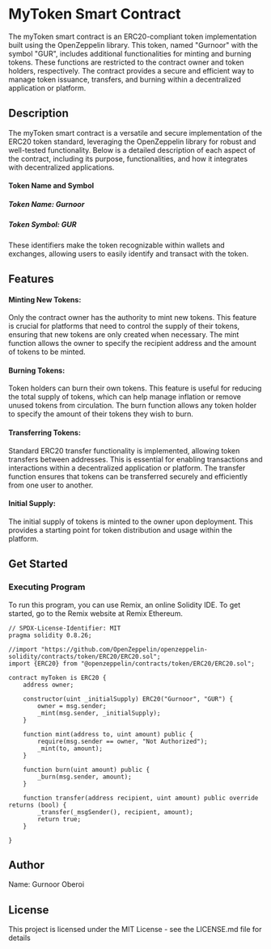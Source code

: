 # MyToken Smart Contract
The myToken smart contract is an ERC20-compliant token implementation built using the OpenZeppelin library. This token, named "Gurnoor" with the symbol "GUR", includes additional functionalities for minting and burning tokens. These functions are restricted to the contract owner and token holders, respectively. The contract provides a secure and efficient way to manage token issuance, transfers, and burning within a decentralized application or platform.

## Description 
The myToken smart contract is a versatile and secure implementation of the ERC20 token standard, leveraging the OpenZeppelin library for robust and well-tested functionality. Below is a detailed description of each aspect of the contract, including its purpose, functionalities, and how it integrates with decentralized applications.

#### Token Name and Symbol
##### Token Name: Gurnoor
##### Token Symbol: GUR
These identifiers make the token recognizable within wallets and exchanges, allowing users to easily identify and transact with the token.

## Features
#### Minting New Tokens:
Only the contract owner has the authority to mint new tokens. This feature is crucial for platforms that need to control the supply of their tokens, ensuring that new tokens are only created when necessary.
The mint function allows the owner to specify the recipient address and the amount of tokens to be minted.

#### Burning Tokens:
Token holders can burn their own tokens. This feature is useful for reducing the total supply of tokens, which can help manage inflation or remove unused tokens from circulation.
The burn function allows any token holder to specify the amount of their tokens they wish to burn.

#### Transferring Tokens:
Standard ERC20 transfer functionality is implemented, allowing token transfers between addresses. This is essential for enabling transactions and interactions within a decentralized application or platform.
The transfer function ensures that tokens can be transferred securely and efficiently from one user to another.

#### Initial Supply:
The initial supply of tokens is minted to the owner upon deployment. This provides a starting point for token distribution and usage within the platform.

## Get Started
### Executing Program 
To run this program, you can use Remix, an online Solidity IDE. To get started, go to the Remix website at Remix Ethereum.


``` Solidity
// SPDX-License-Identifier: MIT
pragma solidity 0.8.26;

//import "https://github.com/OpenZeppelin/openzeppelin-solidity/contracts/token/ERC20/ERC20.sol";
import {ERC20} from "@openzeppelin/contracts/token/ERC20/ERC20.sol";

contract myToken is ERC20 {
    address owner;

    constructor(uint _initialSupply) ERC20("Gurnoor", "GUR") {
        owner = msg.sender;
        _mint(msg.sender, _initialSupply);
    }

    function mint(address to, uint amount) public {
        require(msg.sender == owner, "Not Authorized");
        _mint(to, amount);
    }

    function burn(uint amount) public {
        _burn(msg.sender, amount);
    }

    function transfer(address recipient, uint amount) public override returns (bool) {
        _transfer(_msgSender(), recipient, amount);
        return true;
    }

}
```

## Author
Name: Gurnoor Oberoi

## License
This project is licensed under the MIT License - see the LICENSE.md file for details
